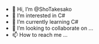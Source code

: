 - 👋 Hi, I’m @ShoTakesako
- 👀 I’m interested in C#
- 🌱 I’m currently learning C#
- 💞️ I’m looking to collaborate on ...
- 📫 How to reach me ...

<!---
ShoTakesako/ShoTakesako is a ✨ special ✨ repository because its `README.md` (this file) appears on your GitHub profile.
You can click the Preview link to take a look at your changes.
--->
